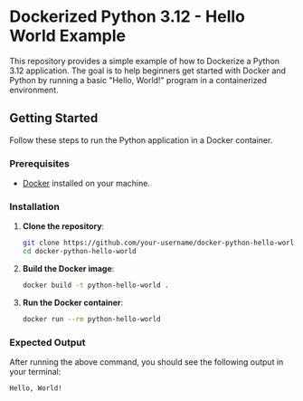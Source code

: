 # Dockerized Python 3.12 - Hello World Example

This repository provides a simple example of how to Dockerize a Python 3.12 application. The goal is to help beginners get started with Docker and Python by running a basic "Hello, World!" program in a containerized environment.

## Getting Started

Follow these steps to run the Python application in a Docker container.

### Prerequisites

- [Docker](https://www.docker.com/) installed on your machine.

### Installation

1. **Clone the repository**:
    ```bash
    git clone https://github.com/your-username/docker-python-hello-world.git
    cd docker-python-hello-world
    ```

2. **Build the Docker image**:
    ```bash
    docker build -t python-hello-world .
    ```

3. **Run the Docker container**:
    ```bash
    docker run --rm python-hello-world
    ```

### Expected Output

After running the above command, you should see the following output in your terminal:

```bash
Hello, World!
